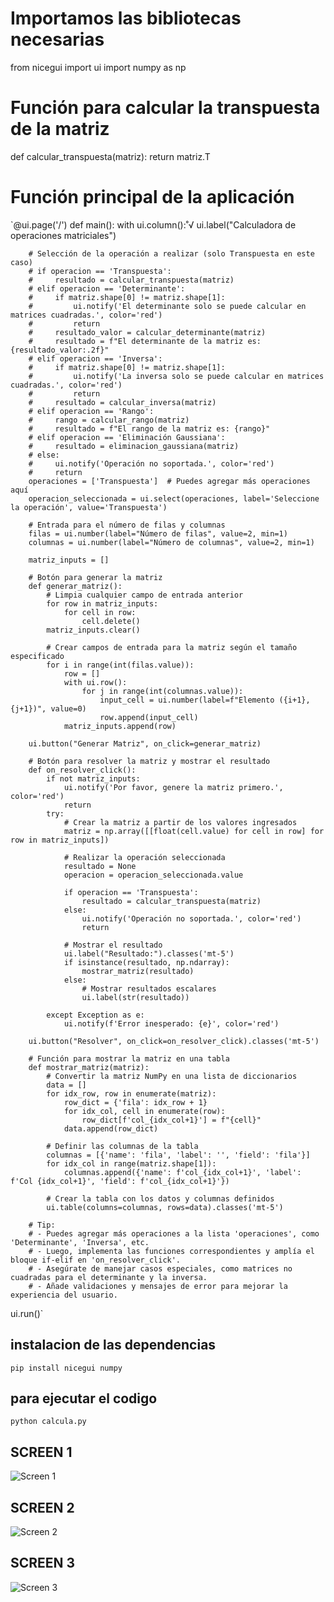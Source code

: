 # Importamos las bibliotecas necesarias

from nicegui import ui
import numpy as np

# Función para calcular la transpuesta de la matriz

def calcular_transpuesta(matriz):
return matriz.T

# Función principal de la aplicación

`@ui.page('/')
def main():
with ui.column():˚√
ui.label("Calculadora de operaciones matriciales")

        # Selección de la operación a realizar (solo Transpuesta en este caso)
        # if operacion == 'Transpuesta':
        #     resultado = calcular_transpuesta(matriz)
        # elif operacion == 'Determinante':
        #     if matriz.shape[0] != matriz.shape[1]:
        #         ui.notify('El determinante solo se puede calcular en matrices cuadradas.', color='red')
        #         return
        #     resultado_valor = calcular_determinante(matriz)
        #     resultado = f"El determinante de la matriz es: {resultado_valor:.2f}"
        # elif operacion == 'Inversa':
        #     if matriz.shape[0] != matriz.shape[1]:
        #         ui.notify('La inversa solo se puede calcular en matrices cuadradas.', color='red')
        #         return
        #     resultado = calcular_inversa(matriz)
        # elif operacion == 'Rango':
        #     rango = calcular_rango(matriz)
        #     resultado = f"El rango de la matriz es: {rango}"
        # elif operacion == 'Eliminación Gaussiana':
        #     resultado = eliminacion_gaussiana(matriz)
        # else:
        #     ui.notify('Operación no soportada.', color='red')
        #     return
        operaciones = ['Transpuesta']  # Puedes agregar más operaciones aquí
        operacion_seleccionada = ui.select(operaciones, label='Seleccione la operación', value='Transpuesta')

        # Entrada para el número de filas y columnas
        filas = ui.number(label="Número de filas", value=2, min=1)
        columnas = ui.number(label="Número de columnas", value=2, min=1)

        matriz_inputs = []

        # Botón para generar la matriz
        def generar_matriz():
            # Limpia cualquier campo de entrada anterior
            for row in matriz_inputs:
                for cell in row:
                    cell.delete()
            matriz_inputs.clear()

            # Crear campos de entrada para la matriz según el tamaño especificado
            for i in range(int(filas.value)):
                row = []
                with ui.row():
                    for j in range(int(columnas.value)):
                        input_cell = ui.number(label=f"Elemento ({i+1},{j+1})", value=0)
                        row.append(input_cell)
                matriz_inputs.append(row)

        ui.button("Generar Matriz", on_click=generar_matriz)

        # Botón para resolver la matriz y mostrar el resultado
        def on_resolver_click():
            if not matriz_inputs:
                ui.notify('Por favor, genere la matriz primero.', color='red')
                return
            try:
                # Crear la matriz a partir de los valores ingresados
                matriz = np.array([[float(cell.value) for cell in row] for row in matriz_inputs])

                # Realizar la operación seleccionada
                resultado = None
                operacion = operacion_seleccionada.value

                if operacion == 'Transpuesta':
                    resultado = calcular_transpuesta(matriz)
                else:
                    ui.notify('Operación no soportada.', color='red')
                    return

                # Mostrar el resultado
                ui.label("Resultado:").classes('mt-5')
                if isinstance(resultado, np.ndarray):
                    mostrar_matriz(resultado)
                else:
                    # Mostrar resultados escalares
                    ui.label(str(resultado))

            except Exception as e:
                ui.notify(f'Error inesperado: {e}', color='red')

        ui.button("Resolver", on_click=on_resolver_click).classes('mt-5')

        # Función para mostrar la matriz en una tabla
        def mostrar_matriz(matriz):
            # Convertir la matriz NumPy en una lista de diccionarios
            data = []
            for idx_row, row in enumerate(matriz):
                row_dict = {'fila': idx_row + 1}
                for idx_col, cell in enumerate(row):
                    row_dict[f'col_{idx_col+1}'] = f"{cell}"
                data.append(row_dict)

            # Definir las columnas de la tabla
            columnas = [{'name': 'fila', 'label': '', 'field': 'fila'}]
            for idx_col in range(matriz.shape[1]):
                columnas.append({'name': f'col_{idx_col+1}', 'label': f'Col {idx_col+1}', 'field': f'col_{idx_col+1}'})

            # Crear la tabla con los datos y columnas definidos
            ui.table(columns=columnas, rows=data).classes('mt-5')

        # Tip:
        # - Puedes agregar más operaciones a la lista 'operaciones', como 'Determinante', 'Inversa', etc.
        # - Luego, implementa las funciones correspondientes y amplía el bloque if-elif en 'on_resolver_click'.
        # - Asegúrate de manejar casos especiales, como matrices no cuadradas para el determinante y la inversa.
        # - Añade validaciones y mensajes de error para mejorar la experiencia del usuario.

ui.run()`

## instalacion de las dependencias

`pip install nicegui numpy`

## para ejecutar el codigo

`python calcula.py`

## SCREEN 1

![Screen 1](https://drive.google.com/uc?export=view&id=1wkS3HriITuZQT4Yg-sl_DpBjRNrJ3PcP)

## SCREEN 2

![Screen 2](https://drive.google.com/uc?export=view&id=1KSZXvbb0jUEPWYtxYvoCEyJRPmPx54Ch)

## SCREEN 3

![Screen 3](https://drive.google.com/uc?export=view&id=1E8FsNi0FA8cVx5uvYn2dJxXjRXFAIXQv)
